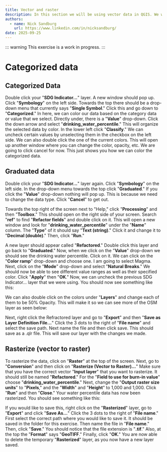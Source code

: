 ```yaml
---
title: Vector and raster
description: In this section we will be using vector data in QGIS. We will then learn how to switch the data from vector to raster.
authors:
  - name: Nick Sandburg
    url: https://www.linkedin.com/in/nicksandburg/
date: 2025-09-25
---
```


::: warning
This exercise is a work in progress.
:::

# Categorized data

<h2>Categorized Data</h2>
<p>Double click your "<b>SDG Indicator...</b>" layer. A new window should pop up. Click "<b>Symbology</b>" on the left side. Towards the top there should be a drop-down menu that currently says "<b>Single Symbol</b>." Click this and go down to "<b>Categorized</b>." In here, we can color our data based on the category data or value that we select. Directly under, there is a "<b>Value</b>" drop-down. Click the down arrow and select "<b>drinking_water_percentile</b>." This will organize the selected data by color. In the lower left click "<b>Classify</b>." We can uncheck certain values by unselecting them in the checkbox on the left side. We can also double click the one of the current colors. This will open up another window where you can change the color, opacity, etc. We are going to click cancel for now. This just shows you how we can color the categorized data.</p>

<h2>Graduated data</h2>
<p>Double click your "<b>SDG Indicator...</b>" layer again. Click "<b>Symbology</b>" on the left side. In the drop-down menu towards the top click "<b>Graduated</b>." If you click the "<b>Value</b>" drop-down nothing will pop up. This is because we need to change the data type. Click "<b>Cancel</b>" to get out.</p>

<p>Towards the top right of the screen next to "Help," click "<b>Processing</b>" and then "<b>Toolbox</b>." This should open on the right side of your screen. Search "<b>ref</b>" to find "<b>Refactor fields</b>" and double click on it. This will open a new window and look for "<b>drinking_water_percentile</b>" under the "<b>Name</b>" column. The "<b>Type</b>" of it should say "<b>Text (string)</b>." Click it and change it to "<b>Decimal (double)</b>." Then, click "<b>Run</b>."</p>

<p>A new layer should appear called "<b>Refactored</b>." Double click this layer and go back to "<b>Graduated</b>." Now, when we click on the "<b>Value</b>" drop-down we should see the drinking water percentile. Click on it. We can click on the "<b>Color ramp</b>" drop-down and choose one. I am going to select Magma. Next, click on the "<b>Mode</b>" drop-down and select "<b>Natural Breaks</b>." We should now be able to see different value ranges as well as their specified color. Click "<b>Apply</b>" then "<b>OK</b>." Now, we can uncheck the previous SDG Indicator... layer that we were using. You should now see something like this:</p>

<ContentFigure 
   :imgSrc="'/exercise_files/images/pic5.png'"
   :description="'Graduated data'"
   :style="{'width': '275px' }"
/>

<p>We can also double click on the colors under "<b>Layers</b>" and change each of them to be 50% Opacity. This will make it so we can see more of the OSM layer as seen below:</p>

<ContentFigure 
   :imgSrc="'/exercise_files/images/pic6.png'"
   :description="'Graduated data (50% Opacity)'"
   :style="{'width': '275px' }"
/>

<p>Next, right click the Refractored layer and go to "<b>Export</b>" and then "<b>Save as Layer Definition File...</b>" Click the 3 dots to the right of "<b>File name</b>" and select the save path. Next name the file and then click save. This should save as a .qlr file. This will save our layer with the changes we made.</p>

<h2>Rasterize (vector to raster)</h2>
<p>To rasterize the data, click on "<b>Raster</b>" at the top of the screen. Next, go to "<b>Conversion</b>" and then click on "<b>Rasterize (Vector to Raster)...</b>" Make sure that you have the correct vector "<b>Input layer</b>" that you want  to rasterize. It should still be named "<b>Refactored</b>." For the "<b>Field to use for burn-in value</b>" choose "<b>drinking_water_percentile</b>." Next, change the "<b>Output raster size units</b>" to "<b>Pixels</b>," and the "<b>Width</b>" and "<b>Height</b>" to 1,000 and 1,000. Click "<b>Run</b>" and then "<b>Close</b>." Your water percentile data has now been rasterized. You should see something like this: </p>

<ContentFigure 
   :imgSrc="'/exercise_files/images/pic7.png'"
   :description="'Rasterized Layer'"
   :style="{'width': '275px' }"
/>

<p>If you would like to save this, right click on the "<b>Rasterized</b>" layer, go to "<b>Export</b>" and click "<b>Save As...</b>" Click the 3 dots to the right of "<b>File name</b>." First select the correct path where you would like to save it. It should be saved in the folder for this exercise. Then name the file in "<b>File name</b>." Then, click "<b>Save</b>." You should notice that the file extension is "<b>.tif</b>." Also, at the top the "<b>Format</b>" says "<b>GeoTIFF</b>." Finally, click "<b>OK</b>." You are now able to delete the temporary "<b>Rasterized</b>" layer, as you now have a new layer saved.</p>

<!--
<p>
<a href="https://www.inaturalist.org/"> iNaturalist</a>.
</p>
-->